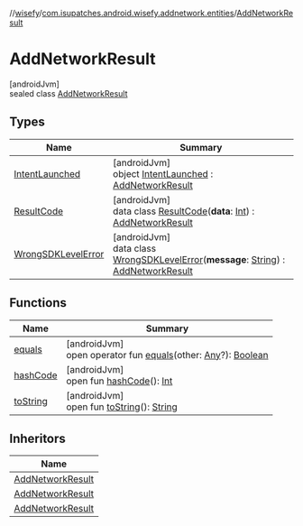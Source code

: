 //[wisefy](../../../index.md)/[com.isupatches.android.wisefy.addnetwork.entities](../index.md)/[AddNetworkResult](index.md)

# AddNetworkResult

[androidJvm]\
sealed class [AddNetworkResult](index.md)

## Types

| Name | Summary |
|---|---|
| [IntentLaunched](-intent-launched/index.md) | [androidJvm]<br>object [IntentLaunched](-intent-launched/index.md) : [AddNetworkResult](index.md) |
| [ResultCode](-result-code/index.md) | [androidJvm]<br>data class [ResultCode](-result-code/index.md)(**data**: [Int](https://kotlinlang.org/api/latest/jvm/stdlib/kotlin/-int/index.html)) : [AddNetworkResult](index.md) |
| [WrongSDKLevelError](-wrong-s-d-k-level-error/index.md) | [androidJvm]<br>data class [WrongSDKLevelError](-wrong-s-d-k-level-error/index.md)(**message**: [String](https://kotlinlang.org/api/latest/jvm/stdlib/kotlin/-string/index.html)) : [AddNetworkResult](index.md) |

## Functions

| Name | Summary |
|---|---|
| [equals](../../com.isupatches.android.wisefy.wifi.delegates/-legacy-wifi-delegate/index.md#585090901%2FFunctions%2F1622544596) | [androidJvm]<br>open operator fun [equals](../../com.isupatches.android.wisefy.wifi.delegates/-legacy-wifi-delegate/index.md#585090901%2FFunctions%2F1622544596)(other: [Any](https://kotlinlang.org/api/latest/jvm/stdlib/kotlin/-any/index.html)?): [Boolean](https://kotlinlang.org/api/latest/jvm/stdlib/kotlin/-boolean/index.html) |
| [hashCode](../../com.isupatches.android.wisefy.wifi.delegates/-legacy-wifi-delegate/index.md#1794629105%2FFunctions%2F1622544596) | [androidJvm]<br>open fun [hashCode](../../com.isupatches.android.wisefy.wifi.delegates/-legacy-wifi-delegate/index.md#1794629105%2FFunctions%2F1622544596)(): [Int](https://kotlinlang.org/api/latest/jvm/stdlib/kotlin/-int/index.html) |
| [toString](../../com.isupatches.android.wisefy.wifi.delegates/-legacy-wifi-delegate/index.md#1616463040%2FFunctions%2F1622544596) | [androidJvm]<br>open fun [toString](../../com.isupatches.android.wisefy.wifi.delegates/-legacy-wifi-delegate/index.md#1616463040%2FFunctions%2F1622544596)(): [String](https://kotlinlang.org/api/latest/jvm/stdlib/kotlin/-string/index.html) |

## Inheritors

| Name |
|---|
| [AddNetworkResult](-result-code/index.md) |
| [AddNetworkResult](-intent-launched/index.md) |
| [AddNetworkResult](-wrong-s-d-k-level-error/index.md) |
